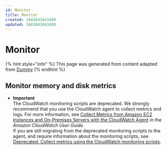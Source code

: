```yaml
---
id: Monitor
title: Monitor
created: 1683841041000
updated: 1683841041000
---
```

# Monitor
{% hint style="info" %}
This page was generated from content adapted from [Dummy](https://docs.aws.amazon.com/ec2/index.html)
{% endhint %}
## Monitor memory and disk metrics

- **Important**  
The CloudWatch monitoring scripts are deprecated\. We strongly recommend that you use the CloudWatch agent to collect metrics and logs\. For more information, see [ Collect Metrics from Amazon EC2 Instances and On\-Premises Servers with the CloudWatch Agent](https://docs.aws.amazon.com/AmazonCloudWatch/latest/monitoring/Install-CloudWatch-Agent.html) in the *Amazon CloudWatch User Guide*\.  
If you are still migrating from the deprecated monitoring scripts to the agent, and require information about the monitoring scripts, see [Deprecated: Collect metrics using the CloudWatch monitoring scripts](monitoring-scripts-intro.md)\.

